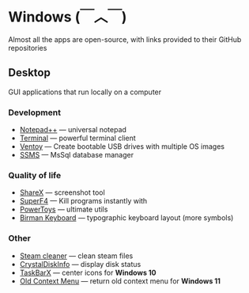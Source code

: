 ﻿# Windows (￣︿￣)
Almost all the apps are open-source, with links provided to their GitHub repositories

## Desktop
GUI applications that run locally on a computer

### Development
- [Notepad++](https://github.com/notepad-plus-plus/notepad-plus-plus) — universal notepad
- [Terminal](https://github.com/microsoft/terminal) — powerful terminal client
- [Ventoy](https://github.com/ventoy/Ventoy) — Create bootable USB drives with multiple OS images
- [SSMS](https://learn.microsoft.com/sql/ssms/download-sql-server-management-studio-ssms?view=sql-server-ver16) — MsSql database manager

### Quality of life
- [ShareX](https://github.com/ShareX/ShareX) — screenshot tool
- [SuperF4](https://github.com/stefansundin/superf4) — Kill programs instantly with
- [PowerToys](https://github.com/microsoft/PowerToys) — ultimate utils
- [Birman Keyboard](https://ilyabirman.ru/typography-layout) — typographic keyboard layout (more symbols)

### Other
- [Steam cleaner](https://github.com/Codeusa/SteamCleaner) — clean steam files
- [CrystalDiskInfo](https://github.com/hiyohiyo/CrystalDiskInfo) — display disk status
- [TaskBarX](https://github.com/ChrisAnd1998/TaskbarX) — center icons for **Windows 10**
- [Old Context Menu](https://github.com/czajson02/windows11-classic-context-menu) — return old context menu for **Windows 11**
